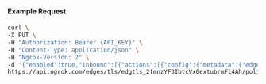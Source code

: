 <!-- Code generated for API Clients. DO NOT EDIT. -->

#### Example Request

```bash
curl \
-X PUT \
-H "Authorization: Bearer {API_KEY}" \
-H "Content-Type: application/json" \
-H "Ngrok-Version: 2" \
-d '{"enabled":true,"inbound":[{"actions":[{"config":{"metadata":{"edgeId":"edgtls_2fmnzYF3IbtcVx0extubrmFl4Ah","message":"Invalid TLS Version"}},"type":"log"},{"type":"deny"}],"expressions":["conn.TLS.Version.contains('1.3')"],"name":"AllowTLS1.3"}]}' \
https://api.ngrok.com/edges/tls/edgtls_2fmnzYF3IbtcVx0extubrmFl4Ah/policy
```
